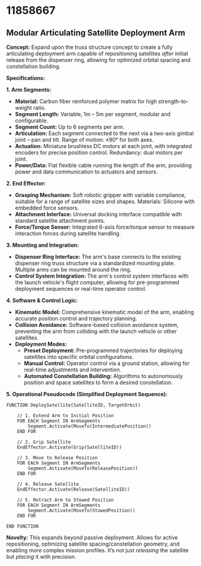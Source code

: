 # 11858667

## Modular Articulating Satellite Deployment Arm

**Concept:** Expand upon the truss structure concept to create a fully articulating deployment arm capable of repositioning satellites *after* initial release from the dispenser ring, allowing for optimized orbital spacing and constellation building.

**Specifications:**

**1. Arm Segments:**

*   **Material:** Carbon fiber reinforced polymer matrix for high strength-to-weight ratio.
*   **Segment Length:** Variable, 1m – 5m per segment, modular and configurable.
*   **Segment Count:**  Up to 6 segments per arm.
*   **Articulation:** Each segment connected to the next via a two-axis gimbal joint – pan and tilt. Range of motion: ±90° for both axes. 
*   **Actuation:**  Miniature brushless DC motors at each joint, with integrated encoders for precise position control. Redundancy: dual motors per joint.
*   **Power/Data:**  Flat flexible cable running the length of the arm, providing power and data communication to actuators and sensors.

**2. End Effector:**

*   **Grasping Mechanism:**  Soft robotic gripper with variable compliance, suitable for a range of satellite sizes and shapes.  Materials: Silicone with embedded force sensors.
*   **Attachment Interface:**  Universal docking interface compatible with standard satellite attachment points.
*   **Force/Torque Sensor:** Integrated 6-axis force/torque sensor to measure interaction forces during satellite handling.

**3. Mounting and Integration:**

*   **Dispenser Ring Interface:**  The arm's base connects to the existing dispenser ring truss structure via a standardized mounting plate.  Multiple arms can be mounted around the ring.
*   **Control System Integration:**  The arm's control system interfaces with the launch vehicle's flight computer, allowing for pre-programmed deployment sequences or real-time operator control.

**4. Software & Control Logic:**

*   **Kinematic Model:** Comprehensive kinematic model of the arm, enabling accurate position control and trajectory planning.
*   **Collision Avoidance:**  Software-based collision avoidance system, preventing the arm from colliding with the launch vehicle or other satellites.
*   **Deployment Modes:**
    *   **Preset Deployment:**  Pre-programmed trajectories for deploying satellites into specific orbital configurations.
    *   **Manual Control:**  Operator control via a ground station, allowing for real-time adjustments and intervention.
    *   **Automated Constellation Building:** Algorithms to autonomously position and space satellites to form a desired constellation.

**5. Operational Pseudocode (Simplified Deployment Sequence):**

```
FUNCTION DeploySatellite(SatelliteID, TargetOrbit)

    // 1. Extend Arm to Initial Position
    FOR EACH Segment IN ArmSegments
        Segment.Activate(MoveTo(IntermediatePosition))
    END FOR

    // 2. Grip Satellite
    EndEffector.Activate(Grip(SatelliteID))

    // 3. Move to Release Position
    FOR EACH Segment IN ArmSegments
        Segment.Activate(MoveTo(ReleasePosition))
    END FOR

    // 4. Release Satellite
    EndEffector.Activate(Release(SatelliteID))

    // 5. Retract Arm to Stowed Position
    FOR EACH Segment IN ArmSegments
        Segment.Activate(MoveTo(StowedPosition))
    END FOR

END FUNCTION
```

**Novelty:** This expands beyond passive deployment. Allows for active repositioning, optimizing satellite spacing/constellation geometry, and enabling more complex mission profiles. It’s not just *releasing* the satellite but *placing* it with precision.